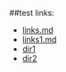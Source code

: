 ##test links:

* [links.md](../links.md)
* [links1.md](../dir1/links1.md)
* [dir1](../dir1)
* [dir2](../dir2)
